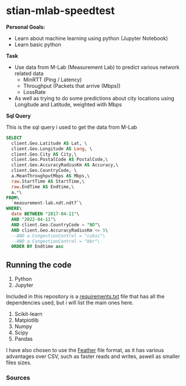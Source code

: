 # stian-mlab-speedtest 




**Personal Goals:**
  * Learn about machine learning using python (Jupyter Notebook)
  * Learn basic python
  

**Task**
  - Use data from M-Lab (Measurement Lab) to predict various network related data
    * MinRTT (Ping / Latency)
    * Throughput (Packets that arrive (Mbps))
    * LossRate
  - As well as trying to do some predictions about city locations using Longitude and Latitude, weighted with Mbps



**Sql Query**

This is the sql query i used to get the data from M-Lab

```sql
SELECT
  client.Geo.Latitude AS Lat, \
  client.Geo.Longitude AS Long, \
  client.Geo.City AS City,\
  client.Geo.PostalCode AS PostalCode,\
  client.Geo.AccuracyRadiusKm AS Accuracy,\
  client.Geo.CountryCode, \
  a.MeanThroughputMbps AS Mbps,\
  raw.StartTime AS StartTime,\
  raw.EndTime AS Endtime,\
  a.*\
FROM\
  `measurement-lab.ndt.ndt7`\
WHERE\
  date BETWEEN "2017-04-11"\
  AND "2022-04-11"\
  AND client.Geo.CountryCode = "NO"\
  AND client.Geo.AccuracyRadiusKm <= 5\
  --AND a.CongestionControl = "cubic"\
  --AND a.CongestionControl = "bbr"\
  ORDER BY Endtime asc 
```


## Running the code

1. Python
2. Jupyter

Included in this repository is a [requirements.txt](https://github.com/Stisor/5974-22H-Spesialpensum/blob/main/requirements.txt) file that has all the dependencies used, but i will list the main ones here.

1. Scikit-learn
2. Matplotlib
3. Numpy
4. Scipy
5. Pandas


I have also chosen to use the [Feather](https://arrow.apache.org/docs/python/feather.html) file format, as it has various advantages over CSV, such as faster reads and writes, aswell as smaller files sizes.



### Sources

[^1]: Aurelien A. (2019) Hands-on Machine Learing with Scikit-Learn, Keras and TensorFlow. O’Reilly 
Media, 2. edition

[^2]: Mueller Andreas C. (2016) Introduction to Machine Learning with Python. O’Reilly Media, 4. 
edition

